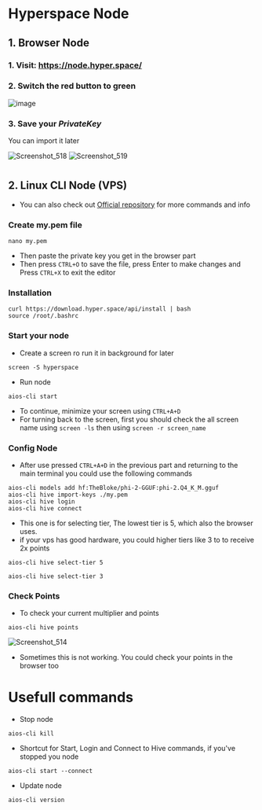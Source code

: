 # Hyperspace Node
## 1. Browser Node
### 1. Visit: https://node.hyper.space/
### 2. Switch the red button to green

![image](https://github.com/user-attachments/assets/727b0c1e-031b-4f5c-9bb6-60a4becaf19b)

### 3. Save your *PrivateKey*
You can import it later

![Screenshot_518](https://github.com/user-attachments/assets/3e08837d-1261-4873-b038-e7f86222d1b2)
![Screenshot_519](https://github.com/user-attachments/assets/67506c7d-9932-462c-a4d0-29f3992d7e4a)

#

## 2. Linux CLI Node (VPS)
* You can also check out [Official repository](https://github.com/hyperspaceai/aios-cli?tab=readme-ov-file) for more commands and info
### Create my.pem file
```
nano my.pem
```
* Then paste the private key you get in the browser part
* Then press `CTRL+O` to save the file, press Enter to make changes and Press `CTRL+X` to exit the editor 
### Installation
```
curl https://download.hyper.space/api/install | bash
source /root/.bashrc
```

### Start your node

* Create a screen ro run it in background for later
```
screen -S hyperspace
```
* Run node
```
aios-cli start
```
* To continue, minimize your screen using `CTRL+A+D`
* For turning back to the screen, first you should check the all screen name using `screen -ls` then using `screen -r screen_name`

### Config Node
* After use pressed `CTRL+A+D` in the previous part and returning to the main terminal you could use the following commands 
```
aios-cli models add hf:TheBloke/phi-2-GGUF:phi-2.Q4_K_M.gguf  
aios-cli hive import-keys ./my.pem                         
aios-cli hive login                                      
aios-cli hive connect                                    
```
* This one is for selecting tier, The lowest tier is 5, which also the browser uses.
* if your vps has good hardware, you could higher tiers like 3 to to receive 2x points
```
aios-cli hive select-tier 5
```
```
aios-cli hive select-tier 3
```

### Check Points
* To check your current multiplier and points
```
aios-cli hive points
```

![Screenshot_514](https://github.com/user-attachments/assets/b840775e-6c58-4fe4-bd95-a5b876ba7de5)

* Sometimes this is not working. You could check your points in the browser too

# Usefull commands

* Stop node
```
aios-cli kill
```
* Shortcut for Start, Login and Connect to Hive commands, if you've stopped you node
```
aios-cli start --connect
```
* Update node
```
aios-cli version
```

